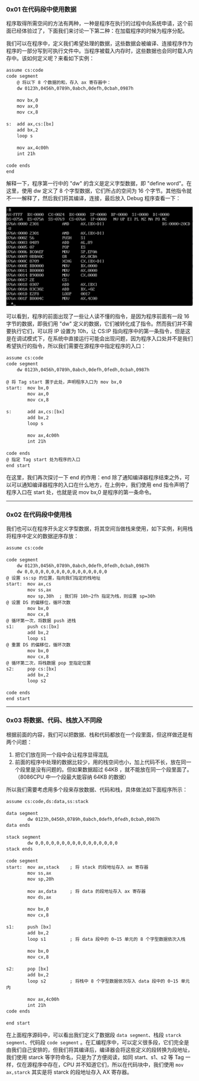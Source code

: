 ### 0x01 在代码段中使用数据

程序取得所需空间的方法有两种，一种是程序在执行的过程中向系统申请，这个前面已经体验过了，下面我们来讨论一下第二种：在加载程序的时候为程序分配。

我们可以在程序中，定义我们希望处理的数据，这些数据会被编译、连接程序作为程序的一部分写到可执行文件中。当程序被载入内存时，这些数据也会同时载入内存中。该如何定义呢？来看如下实例：

```assembly
assume cs:code
code segment
	@ 将以下 8 个数据的和，存入 ax 寄存器中：
	dw 0123h,0456h,0789h,0abch,0defh,0cbah,0987h
	
	mov bx,0
	mov ax,0
	mov cx,8
	
s:  add ax,cs:[bx]
	add bx,2
	loop s
	
	mov ax,4c00h
	int 21h
	
code ends
end
```

解释一下，程序第一行中的 "dw" 的含义是定义字型数据，即 "define word"。在这里，使用 dw 定义了 8 个字型数据，它们所占的空间为 16 个字节。其他指令就不一一解释了，然后我们将其编译，连接，最后放入 Debug 程序查看一下：

![查看程序](.\images\day006_0x01_1.png)

可以看到，程序的前面出现了一些让人读不懂的指令，是因为程序前面有一段 16 字节的数据，即我们用 "dw" 定义的数据，它们被转化成了指令。然而我们并不需要执行它们，可以将 IP 设置为 10h，让 CS:IP 指向程序中的第一条指令，但是这是在调试模式下，在系统中直接运行可能会出现问题，因为程序入口处并不是我们希望执行的指令，所以我们需要在源程序中指定程序的入口：

```assembly
assume cs:code
code segment
	dw 0123h,0456h,0789h,0abch,0defh,0fedh,0cbah,0987h

@ 将 Tag start 置于此处，声明程序入口为 mov bx,0
start:	mov bx,0
		mov ax,0
		mov cx,8
	
s:  	add ax,cs:[bx]
		add bx,2
		loop s
	
		mov ax,4c00h
		int 21h
	
code ends
@ 指定 Tag start 处为程序的入口
end start
```

在这里，我们再次探讨一下 end 的作用：end 除了通知编译器程序结束之外，可以可以通知编译器程序的入口在什么地方，在上例中，我们使用 end 指令声明了程序入口在 start 处，也就是说 mov bx,0 是程序的第一条命令。

---



### 0x02 在代码段中使用栈

我们也可以在程序开头定义字型数据，将其空间当做栈来使用，如下实例，利用栈将程序中定义的数据逆序存放：

```assembly
assume cs:code

code segment
	dw 0123h,0456h,0789h,0abch,0defh,0fedh,0cbah,0987h
	dw 0,0,0,0,0,0,0,0,0,0,0,0,0,0,0,0
@ 设置 ss:sp 的位置，指向我们指定的栈地址
start:	mov ax,cs
		mov ss,ax
		mov sp,30h	; 我们将 10h~2fh 指定为栈，则设置 sp=30h
@ 设置 DS 的偏移位，循环次数
		mov bx,0
		mov cx,8
@ 循环第一次，将数据 push 进栈
s1:		push cs:[bx]
		add bx,2
		loop s1
@ 重置 DS 的偏移位，循环次数
		mov bx,0
		mov cx,8
@ 循环第二次，将栈数据 pop 至指定位置
s2:		pop cs:[bx]
		add bx,2
		loop s2
		
code ends
end start
```



---



### 0x03 将数据、代码、栈放入不同段

根据前面的内容，我们可以把数据、栈和代码都放在一个段里面，但这样做还是有两个问题：

1. 把它们放在同一个段中会让程序显得混乱
2. 前面的程序中处理的数据比较少，用的栈空间也小，加上代码不长，放在同一个段里是没有问题的。但如果数据超过 64KB ，就不能放在同一个段里面了。（8086CPU 中一个段最大能容纳 64KB 的数据）

所以我们需要考虑用多个段来存放数据、代码和栈，具体做法如下面程序所示：

```assembly
assume cs:code,ds:data,ss:stack

data segment
        dw 0123h,0456h,0789h,0abch,0defh,0fedh,0cbah,0987h
data ends

stack segment
        dw 0,0,0,0,0,0,0,0,0,0,0,0,0,0,0,0
stack ends

code segment
start:  mov ax,stack	; 将 stack 的段地址存入 ax 寄存器
        mov ss,ax
        mov sp,20h

        mov ax,data		; 将 data 的段地址存入 ax 寄存器
        mov ds,ax
        
        mov bx,0
        mov cx,8

s1:     push [bx]
        add bx,2
        loop s1			; 将 data 段中的 0~15 单元的 8 个字型数据依次入栈

        mov bx,0
        mov cx,8

s2:     pop [bx]
        add bx,2
        loop s2			; 将栈中 8 个字型数据依次存入 data 段中的 0~15 单元内

        mov ax,4c00h
        int 21h
code ends

end start
```

在上面程序源码中，可以看出我们定义了数据段 `data segment`、栈段 `starck segment`、代码段 `code segment` 。在汇编程序中，可以定义很多段，它们完全是由我们自己安排的，但我们将其编译后，编译器会将这些定义的段转换为段地址，我们使用 starck 等字符命名，只是为了方便阅读，如同 start、s1、s2 等 Tag 一样，仅在源程序中存在，CPU 并不知道它们，所以在代码块中，我们使用 `mov ax,starck` 其实是将 starck 的段地址存入 AX 寄存器。

